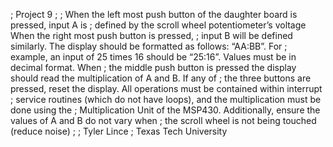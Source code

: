 ;	Project 9
;
;	When the left most push button of the daughter board is pressed, input A is
;	defined by the scroll wheel potentiometer’s voltage  When the right most push button is pressed,
;	input B will be defined similarly. The display should be formatted as follows: “AA:BB”. For
;	example, an input of 25 times 16 should be “25:16”. Values must be in decimal format. When
;	the middle push button is pressed the display should read the multiplication of A and B. If any of
;	the three buttons are pressed, reset the display. All operations must be contained within interrupt
;	service routines (which do not have loops), and the multiplication must be done using the
;	Multiplication Unit of the MSP430. Additionally, ensure the values of A and B do not vary when
;	the scroll wheel is not being touched (reduce noise)
;
;   Tyler Lince
;   Texas Tech University
